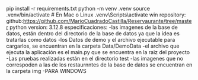 pip install -r requirements.txt
python -m venv .venv
source .venv/bin/activate     # En Mac o Linux
.venv\Scripts\activate  win
repository: github:https://github.com/MarioCuadradoCastilla/Reservaurante/tree/master
python version: 3.12.8
especificaciones:
    -las imagenes de la base de datos, están dentro del directorio de la base de datos ya que la idea es tratarlas como datos
    -los Datos de demo y el archivo ejecutable para cargarlos, se encuentran en la carpeta Data/DemoData
    -el archivo que ejecuta la aplicación es el main.py que se encuentra en la raiz del proyecto
    -Las pruebas realizadas están en el directorio test
    -las imagenes que no correspoden a las de los restaurnntes de la base de datos se encuentran en la carpeta img
    -PARA WINDOWS